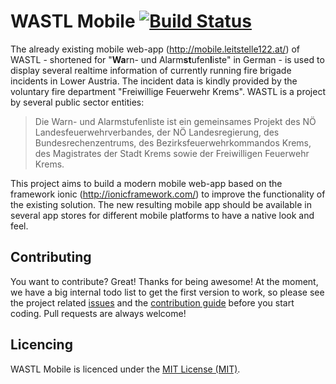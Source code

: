 WASTL Mobile [![Build Status](https://travis-ci.org/l-e-X/wastl-mobile.svg?branch=master)](https://travis-ci.org/l-e-X/wastl-mobile)
============

The already existing mobile web-app (http://mobile.leitstelle122.at/) of WASTL - shortened for "<strong>Wa</strong>rn- und Alarm<strong>st</strong>ufen<strong>l</strong>iste" in German - is used to display several realtime information of currently running fire brigade incidents in Lower Austria. The incident data is kindly provided by the voluntary fire department "Freiwillige Feuerwehr Krems". WASTL is a project by several public sector entities:

> Die Warn- und Alarmstufenliste ist ein gemeinsames Projekt des NÖ Landesfeuerwehrverbandes, der NÖ Landesregierung, des Bundesrechenzentrums, des Bezirksfeuerwehrkommandos Krems, des Magistrates der Stadt Krems sowie der Freiwilligen Feuerwehr Krems.

This project aims to build a modern mobile web-app based on the framework ionic (http://ionicframework.com/) to improve the functionality of the existing solution. The new resulting mobile app should be available in several app stores for different mobile platforms to have a native look and feel.

Contributing
------------

You want to contribute? Great! Thanks for being awesome! At the moment, we have a big internal todo list to get the first version to work, so please see the project related [issues](https://github.com/l-e-X/wastl-mobile/issues) and the [contribution guide](https://github.com/l-e-X/wastl-mobile/wiki/Contribution-guide) before you start coding. Pull requests are always welcome!

Licencing
---------

WASTL Mobile is licenced under the [MIT License (MIT)](http://opensource.org/licenses/MIT).
